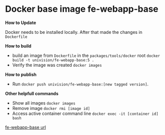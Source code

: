 # Docker base image fe-webapp-base


**How to Update**

Docker needs to be installed locally. After that made the changes in `Dockerfile`


**How to build**
* build an image from `Dockerfile` in the `packages/tools/docker` root
```docker build -t univision/fe-webapp-base:5 .```
* Verify the image was created
```docker images```



**How to publish**

* Run `docker push univision/fe-webapp-base:[new tagged version]`.


**Other helpfull commands**

* Show all images
`docker images`
* Remove image
`docker rmi [image id]`
* Access active container command line
`docker exec -it [container id] bash`


[fe-webapp-base url](https://cloud.docker.com/u/univision/repository/docker/univision/fe-webapp-base)
